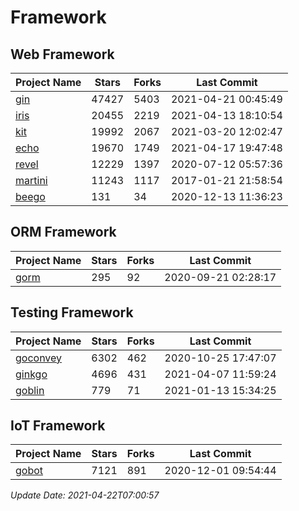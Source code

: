 # Framework

## Web Framework
| Project Name | Stars | Forks | Last Commit |
| ------------ | ----- | ----- | ----------- |
| [gin](https://github.com/gin-gonic/gin) | 47427 | 5403 | 2021-04-21 00:45:49 |
| [iris](https://github.com/kataras/iris) | 20455 | 2219 | 2021-04-13 18:10:54 |
| [kit](https://github.com/go-kit/kit) | 19992 | 2067 | 2021-03-20 12:02:47 |
| [echo](https://github.com/labstack/echo) | 19670 | 1749 | 2021-04-17 19:47:48 |
| [revel](https://github.com/revel/revel) | 12229 | 1397 | 2020-07-12 05:57:36 |
| [martini](https://github.com/go-martini/martini) | 11243 | 1117 | 2017-01-21 21:58:54 |
| [beego](https://github.com/astaxie/beego) | 131 | 34 | 2020-12-13 11:36:23 |

## ORM Framework
| Project Name | Stars | Forks | Last Commit |
| ------------ | ----- | ----- | ----------- |
| [gorm](https://github.com/jinzhu/gorm) | 295 | 92 | 2020-09-21 02:28:17 |

## Testing Framework
| Project Name | Stars | Forks | Last Commit |
| ------------ | ----- | ----- | ----------- |
| [goconvey](https://github.com/smartystreets/goconvey) | 6302 | 462 | 2020-10-25 17:47:07 |
| [ginkgo](https://github.com/onsi/ginkgo) | 4696 | 431 | 2021-04-07 11:59:24 |
| [goblin](https://github.com/franela/goblin) | 779 | 71 | 2021-01-13 15:34:25 |

## IoT Framework
| Project Name | Stars | Forks | Last Commit |
| ------------ | ----- | ----- | ----------- |
| [gobot](https://github.com/hybridgroup/gobot) | 7121 | 891 | 2020-12-01 09:54:44 |

*Update Date: 2021-04-22T07:00:57*